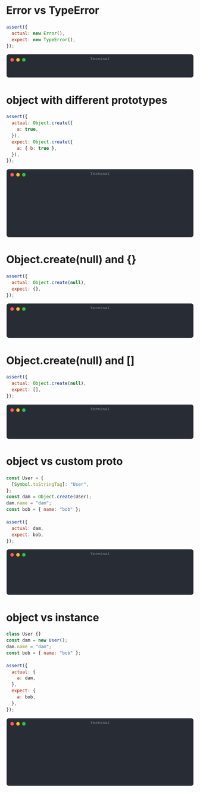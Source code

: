 # Error vs TypeError

```js
assert({
  actual: new Error(),
  expect: new TypeError(),
});
```

![img](<./prototype/error_vs_typeerror.svg>)

# object with different prototypes

```js
assert({
  actual: Object.create({
    a: true,
  }),
  expect: Object.create({
    a: { b: true },
  }),
});
```

![img](<./prototype/object_with_different_prototypes.svg>)

# Object.create(null) and {}

```js
assert({
  actual: Object.create(null),
  expect: {},
});
```

![img](<./prototype/object_create(null)_and_{}.svg>)

# Object.create(null) and []

```js
assert({
  actual: Object.create(null),
  expect: [],
});
```

![img](<./prototype/object_create(null)_and_[].svg>)

# object vs custom proto

```js
const User = {
  [Symbol.toStringTag]: "User",
};
const dam = Object.create(User);
dam.name = "dam";
const bob = { name: "bob" };

assert({
  actual: dam,
  expect: bob,
});
```

![img](<./prototype/object_vs_custom_proto.svg>)

# object vs instance

```js
class User {}
const dam = new User();
dam.name = "dam";
const bob = { name: "bob" };

assert({
  actual: {
    a: dam,
  },
  expect: {
    a: bob,
  },
});
```

![img](<./prototype/object_vs_instance.svg>)

